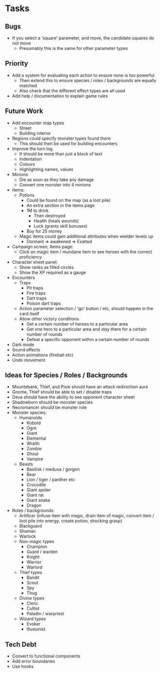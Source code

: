 # Tasks

## Bugs

* If you select a 'square' parameter, and move, the candidate squares do not move
  * Presumably this is the same for other parameter types

## Priority

* Add a system for evaluating each action to ensure none is too powerful
  * Then extend this to ensure species / roles / backgrounds are equally matched
  * Also check that the different effect types are all used
* Add help / documentation to explain game rules

## Future Work

* Add encounter map types
  * Street
  * Building interior
* Regions could specify monster types found there
  * This should then be used for building encounters
* Improve the turn log
  * It should be more than just a block of text
  * Indentation
  * Colours
  * Highlighting names, values
* Minions
  * Die as soon as they take any damage
  * Convert one monster into 4 minions
* Items:
  * Potions
    * Could be found on the map (as a loot pile)
    * An extra section in the items page
    * 1M to drink
      * Then destroyed
      * Health (heals wounds)
      * Luck (grants skill bonuses)
    * Buy for 25 money
  * Magic items could gain additional attributes when wielder levels up
    * Dormant => awakened => Exalted
* Campaign screen, Items page:
  * Click on magic item / mundane item to see heroes with the correct proficiency
* Character sheet panel:
  * Show ranks as filled circles
  * Show the XP required as a gauge
* Encounters
  * Traps
    * Pit traps
    * Fire traps
    * Dart traps
    * Poison dart traps
  * Action parameter selection / 'go' button / etc, should happen in the card itself
  * Allow other victory conditions
    * Get a certain number of heroes to a particular area
    * Get one hero to a particular area and stay there for a certain number of rounds
    * Defeat a specific opponent within a certain number of rounds
* Dark mode
* Sound effects
* Action animations (fireball etc)
* Undo movement

## Ideas for Species / Roles / Backgrounds

* Mountebank, Thief, and Pixie should have an attack redirection aura
* Gnome, Thief should be able to set / disable traps
* Deva should have the ability to see opponent character sheet
* Shadowborn should be monster species
* Necromancer should be monster role
* Monster species:
  * Humanoids
    * Kobold
    * Ogre
    * Giant
    * Elemental
    * Wraith
    * Zombie
    * Ghoul
    * Vampire
  * Beasts
    * Basilisk / medusa / gorgon
    * Bear
    * Lion / tiger / panther etc
    * Crocodile
    * Giant spider
    * Giant rat
    * Giant snake
    * Dragon
* Roles / backgrounds:
  * Artificer (infuse item with magic, drain item of magic, convert item / loot pile into energy, create potion, shocking grasp)
  * Blackguard
  * Shaman
  * Warlock
  * Non-magic types
    * Champion
    * Guard / warden
    * Knight
    * Warrior
    * Warlord
  * Thief types
    * Bandit
    * Scout
    * Spy
    * Thug
  * Divine types
    * Cleric
    * Cultist
    * Paladin / warpriest
  * Wizard types
    * Evoker
    * Illusionist

## Tech Debt

* Convert to functional components
* Add error boundaries
* Use hooks
